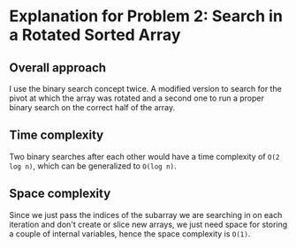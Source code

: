 # Explanation for Problem 2: Search in a Rotated Sorted Array

## Overall approach

I use the binary search concept twice. A modified version to search for the pivot at which the array was rotated
and a second one to run a proper binary search on the correct half of the array.

## Time complexity

Two binary searches after each other would have a time complexity of `O(2 log n)`, which can be generalized to
`O(log n)`.

## Space complexity

Since we just pass the indices of the subarray we are searching in on each iteration and don't create or slice new 
arrays, we just need space for storing a couple of internal variables, hence the space complexity is `O(1)`.